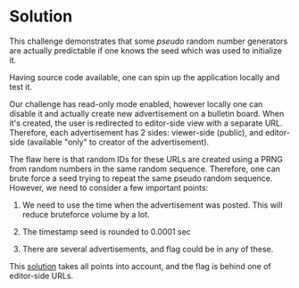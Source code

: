 # Solution

This challenge demonstrates that some *pseudo* random number generators are actually predictable if one knows the seed which was used to initialize it.

Having source code available, one can spin up the application locally and test it.

Our challenge has read-only mode enabled, however locally one can disable it and actually create new advertisement on a bulletin board. When it's created, the user is redirected to editor-side view with a separate URL. Therefore, each advertisement has 2 sides: viewer-side (public), and editor-side (available "only" to creator of the advertisement).

The flaw here is that random IDs for these URLs are created using a PRNG from random numbers in the same random sequence. Therefore, one can brute force a seed trying to repeat the same pseudo random sequence. However, we need to consider a few important points:

1. We need to use the time when the advertisement was posted. This will reduce bruteforce volume by a lot.

2. The timestamp seed is rounded to 0.0001 sec

3. There are several advertisements, and flag could be in any of these.

This [solution](solution.py) takes all points into account, and the flag is behind one of editor-side URLs.
